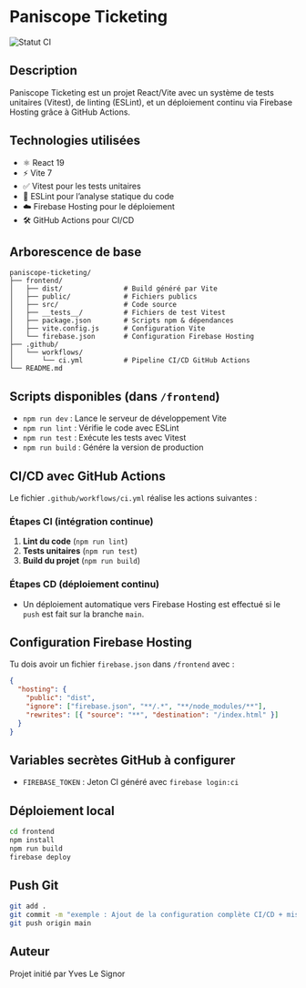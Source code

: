 
# Paniscope Ticketing

![Statut CI](https://github.com/pixelous29/paniscope-ticketing/actions/workflows/ci.yml/badge.svg)

## Description

Paniscope Ticketing est un projet React/Vite avec un système de tests unitaires (Vitest), de linting (ESLint), et un déploiement continu via Firebase Hosting grâce à GitHub Actions.

## Technologies utilisées

- ⚛️ React 19
- ⚡ Vite 7
- ✅ Vitest pour les tests unitaires
- 📏 ESLint pour l’analyse statique du code
- ☁️ Firebase Hosting pour le déploiement
- 🛠️ GitHub Actions pour CI/CD

## Arborescence de base

```
paniscope-ticketing/
├── frontend/
│   ├── dist/               # Build généré par Vite
│   ├── public/             # Fichiers publics
│   ├── src/                # Code source
│   ├── __tests__/          # Fichiers de test Vitest
│   ├── package.json        # Scripts npm & dépendances
│   ├── vite.config.js      # Configuration Vite
│   └── firebase.json       # Configuration Firebase Hosting
├── .github/
│   └── workflows/
│       └── ci.yml          # Pipeline CI/CD GitHub Actions
└── README.md
```

## Scripts disponibles (dans `/frontend`)

- `npm run dev` : Lance le serveur de développement Vite
- `npm run lint` : Vérifie le code avec ESLint
- `npm run test` : Exécute les tests avec Vitest
- `npm run build` : Génére la version de production

## CI/CD avec GitHub Actions

Le fichier `.github/workflows/ci.yml` réalise les actions suivantes :

### Étapes CI (intégration continue)

1. **Lint du code** (`npm run lint`)
2. **Tests unitaires** (`npm run test`)
3. **Build du projet** (`npm run build`)

### Étapes CD (déploiement continu)

- Un déploiement automatique vers Firebase Hosting est effectué si le `push` est fait sur la branche `main`.

## Configuration Firebase Hosting

Tu dois avoir un fichier `firebase.json` dans `/frontend` avec :

```json
{
  "hosting": {
    "public": "dist",
    "ignore": ["firebase.json", "**/.*", "**/node_modules/**"],
    "rewrites": [{ "source": "**", "destination": "/index.html" }]
  }
}
```

## Variables secrètes GitHub à configurer

- `FIREBASE_TOKEN` : Jeton CI généré avec `firebase login:ci`

## Déploiement local

```bash
cd frontend
npm install
npm run build
firebase deploy
```

## Push Git

```bash
git add .
git commit -m "exemple : Ajout de la configuration complète CI/CD + mise à jour du README"
git push origin main
```


## Auteur

Projet initié par Yves Le Signor
